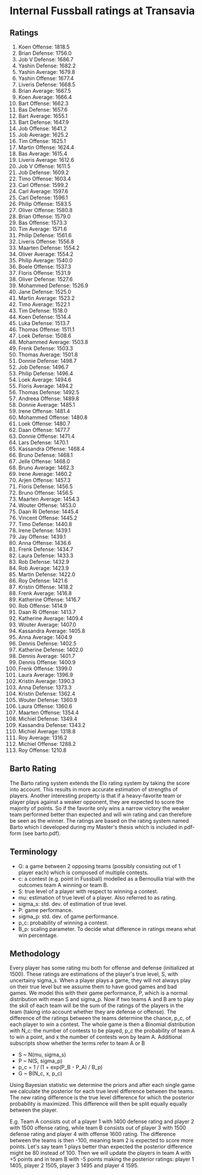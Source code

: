 # Internal Fussball ratings at Transavia
## Ratings
1. Koen Offense: 1818.5 
2. Brian Defense: 1756.0 
3. Job V Defense: 1686.7 
4. Yashin Defense: 1682.2 
5. Yashin Average: 1679.8 
6. Yashin Offense: 1677.4 
7. Liveris Defense: 1668.5 
8. Brian Average: 1667.5 
9. Koen Average: 1666.4 
10. Bart Offense: 1662.3 
11. Bas Defense: 1657.6 
12. Bart Average: 1655.1 
13. Bart Defense: 1647.9 
14. Job Offense: 1641.2 
15. Job Average: 1625.2 
16. Tim Offense: 1625.1 
17. Martin Offense: 1624.4 
18. Bas Average: 1615.4 
19. Liveris Average: 1612.6 
20. Job V Offense: 1611.5 
21. Job Defense: 1609.2 
22. Timo Offense: 1603.4 
23. Carl Offense: 1599.2 
24. Carl Average: 1597.6 
25. Carl Defense: 1596.1 
26. Philip Offense: 1583.5 
27. Oliver Offense: 1580.8 
28. Brian Offense: 1579.0 
29. Bas Offense: 1573.3 
30. Tim Average: 1571.6 
31. Philip  Defense: 1561.6 
32. Liveris Offense: 1556.8 
33. Maarten Defense: 1554.2 
34. Oliver Average: 1554.2 
35. Philip Average: 1540.0 
36. Boele Offense: 1537.3 
37. Floris Offense: 1531.9 
38. Oliver Defense: 1527.6 
39. Mohammed Defense: 1526.9 
40. Jane Defense: 1525.0 
41. Martin Average: 1523.2 
42. Timo Average: 1522.1 
43. Tim Defense: 1518.0 
44. Koen Defense: 1514.4 
45. Luka Defense: 1513.7 
46. Thomas Offense: 1511.1 
47. Loek Defense: 1508.6 
48. Mohammed Average: 1503.8 
49. Frenk  Defense: 1503.3 
50. Thomas Average: 1501.8 
51. Donnie Defense: 1498.7 
52. Job  Defense: 1496.7 
53. Philip Defense: 1496.4 
54. Loek Average: 1494.6 
55. Floris Average: 1494.2 
56. Thomas Defense: 1492.5 
57. Andreea Offense: 1489.8 
58. Donnie Average: 1485.1 
59. Irene Offense: 1481.4 
60. Mohammed Offense: 1480.8 
61. Loek Offense: 1480.7 
62. Daan Offense: 1477.7 
63. Donnie Offense: 1471.4 
64. Lars Defense: 1470.1 
65. Kassandra Offense: 1468.4 
66. Bruno Defense: 1468.1 
67. Jelle Offense: 1468.0 
68. Bruno Average: 1462.3 
69. Irene Average: 1460.2 
70. Arjen Offense: 1457.3 
71. Floris Defense: 1456.5 
72. Bruno Offense: 1456.5 
73. Maarten Average: 1454.3 
74. Wouter Offense: 1453.0 
75. Daan Ri Defense: 1445.4 
76. Vincent Offense: 1445.2 
77. Timo Defense: 1440.8 
78. Irene Defense: 1439.1 
79. Jay Offense: 1439.1 
80. Anna Offense: 1436.6 
81. Frenk Defense: 1434.7 
82. Laura Defense: 1433.3 
83. Rob Defense: 1432.9 
84. Rob Average: 1423.9 
85. Martin Defense: 1422.0 
86. Roy Defense: 1421.6 
87. Kristin Offense: 1418.2 
88. Frenk Average: 1416.8 
89. Katherine Offense: 1416.7 
90. Rob Offense: 1414.9 
91. Daan Ri Offense: 1413.7 
92. Katherine Average: 1409.4 
93. Wouter Average: 1407.0 
94. Kassandra Average: 1405.8 
95. Anna Average: 1404.9 
96. Dennis Defense: 1402.5 
97. Katherine Defense: 1402.0 
98. Dennis Average: 1401.7 
99. Dennis Offense: 1400.9 
100. Frenk Offense: 1399.0 
101. Laura Average: 1396.9 
102. Kristin Average: 1390.3 
103. Anna Defense: 1373.3 
104. Kristin Defense: 1362.4 
105. Wouter Defense: 1360.9 
106. Laura Offense: 1360.6 
107. Maarten Offense: 1354.4 
108. Michiel Defense: 1349.4 
109. Kassandra Defense: 1343.2 
110. Michiel Average: 1318.8 
111. Roy Average: 1316.2 
112. Michiel Offense: 1288.2 
113. Roy Offense: 1210.8 

## Barto Rating
The Barto rating system extends the Elo rating system by taking the score into account. This results in more accurate estimation of strengths of players. Another interesting property is that if a heavy-favorite team or player plays against a weaker opponent, they are expected to score the majority of points. So if the favorite only wins a narrow victory the weaker team performed better than expected and will win rating and can therefore be seen as the winner. The ratings are based on the rating system named Barto which I developed during my Master's thesis which is included in pdf-form (see barto.pdf).
## Terminology
- G: a game between 2 opposing teams (possibly consisting out of 1 player each) which is composed of multiple contests.
- c: a contest (e.g. point in Fussball) modelled as a Bernoullia trial with the outcomes team A winning or team B.
- S: true level of a player with respect to winning a contest.
- mu: estimation of true level of a player. Also referred to as rating.
- sigma_s: std. dev. of estimation of true level.
- P: game performance.
- sigma_p: std. dev. of game performance.
- p_c: probability of winning a contest.
- B_p: scaling parameter. To decide what difference in ratings means what win percentage.
## Methodology
Every player has some rating mu both for offense and defense (initialized at 1500). These ratings are estimations of the player's true level, S, with uncertainy sigma_s. When a player plays a game, they will not always play on their true level but we assume them to have good games and bad games. We model this with their game performance, P, which is a normal distribution with mean S and sigma_p. Now if two teams A and B are to play the skill of each team will be the sum of the ratings of the players in the team (taking into account whether they are defense or offense). The difference of the ratings between the teams determine the chance, p_c, of each player to win a contest. The whole game is then a Binomial distribution with N_c: the number of contests to be played, p_c the probability of team A to win a point, and x the number of contests won by team A. Additional subscripts show whether the terms refer to team A or B
- S ~ N(mu, sigma_s)
- P ~ N(S, sigma_p)
- p_c = 1 / (1 + exp(P_B - P_A) / B_p)
- G ~ B(N_c, x, p_c)

Using Bayesian statistic we determine the priors and after each single game we calculate the posterior for each true level difference between the teams. The new rating difference is the true level difference for which the posterior probability is maximized. This difference will then be split equally equally between the player. 

E.g. Team A consists out of a player 1 with 1400 defense rating and player 2 with 1500 offense rating, while team B consists out of player 3 with 1500 defense rating and player 4 with offense 1600 rating. The difference between the teams is then -100, meaning team 2 is expected to score more points. Let's say team 1 plays better than expected the posterior difference might be 80 instead of 100. Then we will update the players in team A with +5 points and in team B with -5 points making the posterior ratings: player 1 1405, player 2 1505, player 3 1495 and player 4 1595.